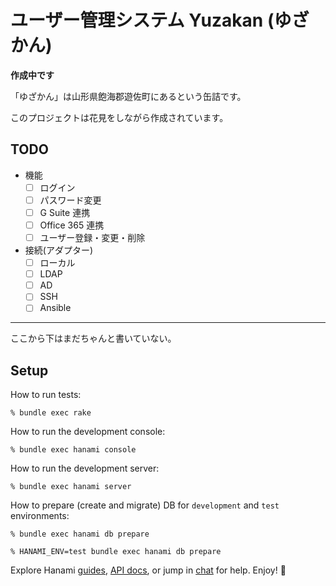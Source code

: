 # ユーザー管理システム Yuzakan (ゆざかん)

**作成中です**

「ゆざかん」は山形県飽海郡遊佐町にあるという缶詰です。

このプロジェクトは花見をしながら作成されています。

## TODO

- 機能
    - [ ] ログイン
    - [ ] パスワード変更
    - [ ] G Suite 連携
    - [ ] Office 365 連携
    - [ ] ユーザー登録・変更・削除
- 接続(アダプター)
    - [ ] ローカル
    - [ ] LDAP
    - [ ] AD
    - [ ] SSH
    - [ ] Ansible

---

ここから下はまだちゃんと書いていない。

## Setup



How to run tests:

```
% bundle exec rake
```

How to run the development console:

```
% bundle exec hanami console
```

How to run the development server:

```
% bundle exec hanami server
```

How to prepare (create and migrate) DB for `development` and `test` environments:

```
% bundle exec hanami db prepare

% HANAMI_ENV=test bundle exec hanami db prepare
```

Explore Hanami [guides](http://hanamirb.org/guides/), [API docs](http://docs.hanamirb.org/1.3.1/), or jump in [chat](http://chat.hanamirb.org) for help. Enjoy! 🌸
